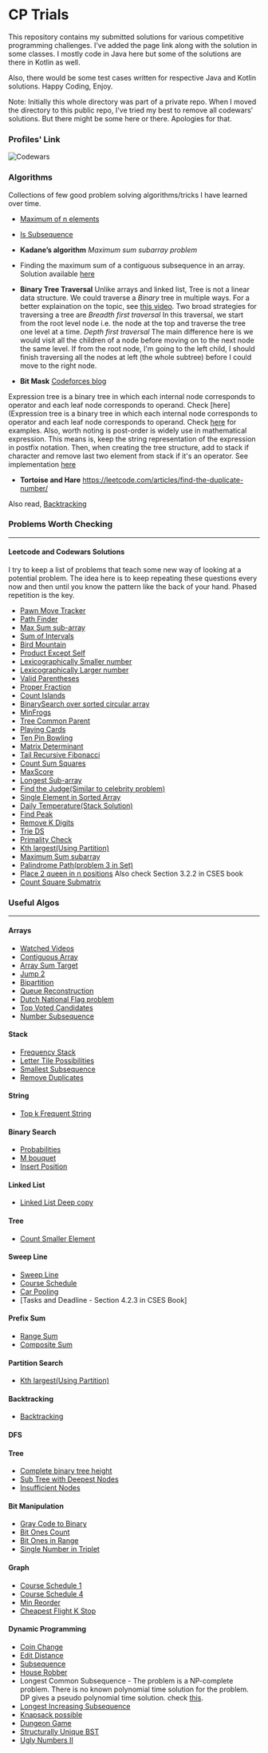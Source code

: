 # CP Trials

This repository contains my submitted solutions for various competitive programming challenges.
I've added the page link along with the solution in some classes.
I mostly code in Java here but some of the solutions are there in Kotlin as well.

Also, there would be some test cases written for respective Java and Kotlin solutions.
Happy Coding, Enjoy.

Note: Initially this whole directory was part of a private repo. When I moved the directory to this public repo, I've tried my best to remove all codewars' solutions.
But there might be some here or there. Apologies for that.


### Profiles' Link

![Codewars](https://www.codewars.com/users/Shashi-Bhushan/badges/large)

### Algorithms
Collections of few good problem solving algorithms/tricks I have learned over time.

- [Maximum of n elements](https://github.com/Shashi-Bhushan/trials/blob/master/cp-trials/notes/maxThree.md)
- [Is Subsequence](https://github.com/Shashi-Bhushan/trials/blob/master/cp-trials/notes/subsequence.md)

- **Kadane’s algorithm**
*Maximum sum subarray problem*
- Finding the maximum sum of a contiguous subsequence in an array.
Solution available [here](https://github.com/Shashi-Bhushan/trials/blob/master/cp-trials/src/main/java/in/shabhushan/cp_trials/search/MaximumSumSubarray.javaa)


- **Binary Tree Traversal**
Unlike arrays and linked list, Tree is not a linear data structure. We could traverse a *Binary* tree in multiple ways.
For  a better explaination on the topic, see [this video](https://www.youtube.com/watch?v=9RHO6jU--GU).
Two broad strategies for traversing a tree are
*Breadth first traversal*
In this traversal, we start from the root level node i.e. the node at the top and traverse the tree one level at a time.
*Depth first traversal*
The main difference here is we would visit all the children of a node before moving on to the next node the same level. If from the root node, I'm going to the left child, I should finish traversing all the nodes at left (the whole subtree) before I could move to the right node.

- **Bit Mask**
[Codeforces blog](https://codeforces.com/blog/entry/18169)

Expression tree is a binary tree in which each internal node corresponds to operator and each leaf node corresponds to operand. Check [here](Expression tree is a binary tree in which each internal node corresponds to operator and each leaf node corresponds to operand. Check [here](https://www.geeksforgeeks.org/expression-tree/) for examples.
Also, worth noting is post-order is widely use in mathematical expression. This means is, keep the string representation of the expression in postfix notation.
Then, when creating the tree structure, add to stack if character and remove last two element from stack if it's an operator. See implementation [here](https://github.com/Shashi-Bhushan/trials/blob/master/cp-trials/src/main/kotlin/in/shabhushan/cp_trials/tree/expressionTree.kt)

- **Tortoise and Hare**
https://leetcode.com/articles/find-the-duplicate-number/

Also read, [Backtracking](src/main/kotlin/in/shabhushan/cp_trials/dsbook/methods/backtracking/README.md)

### Problems Worth Checking

------------------------------

#### Leetcode and Codewars Solutions

I try to keep a list of problems that teach some new way of looking at a potential problem.
The idea here is to keep repeating these questions every now and then until you know the pattern like the back of your hand.
Phased repetition is the key.

- [Pawn Move Tracker](https://github.com/Shashi-Bhushan/trials/blob/master/cp-trials/src/main/java/in/shabhushan/cp_trials/string/logic/PawnMoveTracker.java)
- [Path Finder](https://github.com/Shashi-Bhushan/trials/blob/master/cp-trials/src/main/java/in/shabhushan/cp_trials/dsbook/methods/backtracking/PathFinder.java)
- [Max Sum sub-array](https://github.com/Shashi-Bhushan/trials/blob/master/cp-trials/src/main/java/in/shabhushan/cp_trials/math/logic/MaxSumSubarray.java)
- [Sum of Intervals](https://github.com/Shashi-Bhushan/trials/blob/master/cp-trials/src/main/java/in/shabhushan/cp_trials/math/logic/SumofIntervals.java)
- [Bird Mountain](https://codewars.com/kata/5c09ccc9b48e912946000157/solutions/java/all/best_practice)
- [Product Except Self](https://github.com/Shashi-Bhushan/trials/blob/master/cp-trials/src/main/java/in/shabhushan/cp_trials/math/fundamental/ProductExceptSelf.java)
- [Lexicographically Smaller number](https://github.com/Shashi-Bhushan/trials/blob/master/cp-trials/src/main/java/in/shabhushan/cp_trials/math/fundamental/NextSmaller.java)
- [Lexicographically Larger number](https://github.com/Shashi-Bhushan/trials/blob/master/cp-trials/src/main/java/in/shabhushan/cp_trials/math/fundamental/NextBigger.java)
- [Valid Parentheses](https://github.com/Shashi-Bhushan/trials/blob/master/cp-trials/src/main/java/in/shabhushan/cp_trials/string/ValidParentheses.java)
- [Proper Fraction](https://github.com/Shashi-Bhushan/trials/blob/master/cp-trials/src/main/java/in/shabhushan/cp_trials/math/logic/ProperFractions.java)
- [Count Islands](https://github.com/Shashi-Bhushan/trials/blob/master/cp-trials/src/main/java/in/shabhushan/cp_trials/dsbook/methods/dfs/CountIslands.java)
- [BinarySearch over sorted circular array](https://github.com/Shashi-Bhushan/trials/blob/master/cp-trials/src/main/java/in/shabhushan/cp_trials/dsbook/methods/search/BinarySearch.java)
- [MinFrogs](https://github.com/Shashi-Bhushan/trials/blob/master/cp-trials/src/main/java/in/shabhushan/cp_trials/contest/Weekly185.java#minNumberOfFrogs)
- [Tree Common Parent](https://github.com/Shashi-Bhushan/trials/blob/master/cp-trials/src/main/java/in/shabhushan/cp_trials/tree/CommonParent.java)
- [Playing Cards](https://github.com/Shashi-Bhushan/trials/blob/master/cp-trials/src/main/java/in/shabhushan/cp_trials/string/logic/PlayingCards.java)
- [Ten Pin Bowling](https://github.com/Shashi-Bhushan/trials/blob/master/cp-trials/src/main/java/in/shabhushan/cp_trials/math/logic/TenPinBowling.java)
- [Matrix Determinant](https://github.com/Shashi-Bhushan/trials/blob/master/cp-trials/src/main/java/in/shabhushan/cp_trials/math/algebra/Matrix.java)
- [Tail Recursive Fibonacci](https://github.com/Shashi-Bhushan/trials/blob/master/cp-trials/src/main/java/in/shabhushan/cp_trials/math/fundamental/Fibonacci.java)
- [Count Sum Squares](https://github.com/Shashi-Bhushan/trials/blob/master/cp-trials/src/main/java/in/shabhushan/cp_trials/math/algebra/SumOfSquares.java)
- [MaxScore](https://github.com/Shashi-Bhushan/trials/blob/master/cp-trials/src/main/java/in/shabhushan/cp_trials/contest/Weekly186.java)
- [Longest Sub-array](https://github.com/Shashi-Bhushan/trials/blob/master/cp-trials/src/main/java/in/shabhushan/cp_trials/contest/Weekly187.java)
- [Find the Judge(Similar to celebrity problem)](https://github.com/Shashi-Bhushan/trials/blob/master/cp-trials/src/main/java/in/shabhushan/cp_trials/logic/CelebrityProblem.java)
- [Single Element in Sorted Array](https://github.com/Shashi-Bhushan/trials/blob/master/cp-trials/src/main/java/in/shabhushan/cp_trials/math/logic/SingleElementInSortedArray.java)
- [Daily Temperature(Stack Solution)](https://github.com/Shashi-Bhushan/trials/blob/master/cp-trials/src/main/java/in/shabhushan/cp_trials/math/logic/DailyTemperature.java)
- [Find Peak](https://github.com/Shashi-Bhushan/trials/blob/master/cp-trials/src/main/java/in/shabhushan/cp_trials/binarySearch/FindPeakElement.java)
- [Remove K Digits](https://github.com/Shashi-Bhushan/trials/blob/master/cp-trials/src/main/java/in/shabhushan/cp_trials/stack/RemoveKDigits.java)
- [Trie DS](https://github.com/Shashi-Bhushan/trials/blob/master/cp-trials/src/main/java/in/shabhushan/cp_trials/tree/Trie.java)
- [Primality Check](https://github.com/Shashi-Bhushan/trials/blob/master/cp-trials/src/main/java/in/shabhushan/cp_trials/search/PrimeNumberCheck.java)
- [Kth largest(Using Partition)](https://github.com/Shashi-Bhushan/trials/blob/master/cp-trials/src/main/java/in/shabhushan/cp_trials/search/KthLargestElement.java)
- [Maximum Sum subarray](https://github.com/Shashi-Bhushan/trials/blob/master/cp-trials/src/main/java/in/shabhushan/cp_trials/search/MaximumSumSubarray.java)
- [Palindrome Path(problem 3 in Set)](https://github.com/Shashi-Bhushan/trials/blob/master/cp-trials/src/main/java/in/shabhushan/cp_trials/competition/leetcode/Weekly190.java)
- [Place 2 queen in n positions](https://codereview.stackexchange.com/questions/152545/2-queens-on-n-x-n-board) Also check Section 3.2.2 in CSES book
- [Count Square Submatrix](https://leetcode.com/problems/count-square-submatrices-with-all-ones/discuss/643429/Python-DP-Solution-%2B-Thinking-Process-Diagrams-(O(mn)-runtime-O(1)-space))


### Useful Algos

-----------------

#### Arrays
- [Watched Videos](https://github.com/Shashi-Bhushan/trials/blob/master/cp-trials/src/main/java/in/shabhushan/cp_trials/array/WatchedVideos.java)
- [Contiguous Array](https://github.com/Shashi-Bhushan/trials/blob/master/cp-trials/src/main/java/in/shabhushan/cp_trials/array/ContiguousArray.java)
- [Array Sum Target](https://github.com/Shashi-Bhushan/trials/blob/master/cp-trials/src/main/java/in/shabhushan/cp_trials/array/ArraySumTarget.java)
- [Jump 2](https://github.com/Shashi-Bhushan/trials/blob/master/cp-trials/src/main/java/in/shabhushan/cp_trials/array/JumpGame2.java)
- [Bipartition](https://github.com/Shashi-Bhushan/trials/blob/master/cp-trials/src/main/java/in/shabhushan/cp_trials/array/Bipartition.java)
- [Queue Reconstruction](https://github.com/Shashi-Bhushan/trials/blob/master/cp-trials/src/main/java/in/shabhushan/cp_trials/array/QueueReconstruction.java)
- [Dutch National Flag problem](https://github.com/Shashi-Bhushan/trials/blob/master/cp-trials/src/main/java/in/shabhushan/cp_trials/array/SortColors.java)
- [Top Voted Candidates](https://github.com/Shashi-Bhushan/trials/blob/master/cp-trials/src/main/java/in/shabhushan/cp_trials/array/TopVotedCandidate.java)
- [Number Subsequence](https://github.com/Shashi-Bhushan/trials/blob/master/cp-trials/src/main/java/in/shabhushan/cp_trials/array/NumberSubsequence.java)

#### Stack
- [Frequency Stack](https://github.com/Shashi-Bhushan/trials/blob/master/cp-trials/src/main/java/in/shabhushan/cp_trials/stack/FreqStack.java)
- [Letter Tile Possibilities](https://github.com/Shashi-Bhushan/trials/blob/master/cp-trials/src/main/java/in/shabhushan/cp_trials/string/LetterTilePossibilities.java)
- [Smallest Subsequence](https://github.com/Shashi-Bhushan/trials/blob/master/cp-trials/src/main/java/in/shabhushan/cp_trials/string/SmallestSubsequence.java)
- [Remove Duplicates](https://github.com/Shashi-Bhushan/trials/blob/master/cp-trials/src/main/java/in/shabhushan/cp_trials/string/RemoveDuplicateString.java)

#### String
- [Top k Frequent String](https://github.com/Shashi-Bhushan/trials/blob/master/cp-trials/src/main/java/in/shabhushan/cp_trials/string/TopKFrequentStrings.java)


#### Binary Search
- [Probabilities](https://github.com/Shashi-Bhushan/trials/blob/master/cp-trials/src/main/java/in/shabhushan/cp_trials/binarySearch/Probabilities.java)
- [M bouquet](https://github.com/Shashi-Bhushan/trials/blob/master/cp-trials/src/main/java/in/shabhushan/cp_trials/binarySearch/Mbouquet.java)
- [Insert Position](https://leetcode.com/problems/search-insert-position/)

#### Linked List
- [Linked List Deep copy](https://github.com/Shashi-Bhushan/trials/blob/master/cp-trials/src/main/java/in/shabhushan/cp_trials/linked_list/CopyRandomDoubleList.java)

#### Tree
- [Count Smaller Element](https://github.com/Shashi-Bhushan/trials/blob/master/cp-trials/src/main/java/in/shabhushan/cp_trials/tree/CountSmallerThan.java)

#### Sweep Line
- [Sweep Line](https://github.com/Shashi-Bhushan/trials/blob/master/cp-trials/src/main/java/in/shabhushan/cp_trials/sweepline/RightInterval.java)
- [Course Schedule](https://github.com/Shashi-Bhushan/trials/blob/master/cp-trials/src/main/java/in/shabhushan/cp_trials/sweepline/CourseSchedule.java)
- [Car Pooling](https://github.com/Shashi-Bhushan/trials/blob/master/cp-trials/src/main/java/in/shabhushan/cp_trials/sweepline/CarPooling.java)
- [Tasks and Deadline - Section 4.2.3 in CSES Book]

#### Prefix Sum
- [Range Sum](https://github.com/Shashi-Bhushan/trials/blob/master/cp-trials/src/main/java/in/shabhushan/cp_trials/prefix_sum/NumArray.java)
- [Composite Sum](https://github.com/Shashi-Bhushan/trials/blob/master/cp-trials/src/main/java/in/shabhushan/cp_trials/prefix_sum/CompositeNumbersSum.java)

#### Partition Search
- [Kth largest(Using Partition)](https://github.com/Shashi-Bhushan/trials/blob/master/cp-trials/src/main/java/in/shabhushan/cp_trials/search/KthLargestElement.java)

#### Backtracking
- [Backtracking](https://github.com/Shashi-Bhushan/trials/blob/master/cp-trials/src/main/java/in/shabhushan/cp_trials/backtracking/README.md)

#### DFS


#### Tree
- [Complete binary tree height](https://github.com/Shashi-Bhushan/trials/blob/master/cp-trials/src/main/java/in/shabhushan/cp_trials/tree/CountCompleteTreeHeight.java)
- [Sub Tree with Deepest Nodes](https://github.com/Shashi-Bhushan/trials/blob/master/cp-trials/src/main/java/in/shabhushan/cp_trials/tree/SubTreeDeepestNode.java)
- [Insufficient Nodes](https://github.com/Shashi-Bhushan/trials/blob/master/cp-trials/src/main/java/in/shabhushan/cp_trials/tree/InsufficientNodes.java)

#### Bit Manipulation
- [Gray Code to Binary](https://github.com/Shashi-Bhushan/trials/blob/master/cp-trials/src/main/java/in/shabhushan/cp_trials/math/fundamental/MysteryFunction.java)
- [Bit Ones Count](https://github.com/Shashi-Bhushan/trials/blob/master/cp-trials/src/main/java/in/shabhushan/cp_trials/bits/CountBits.java)
- [Bit Ones in Range](https://github.com/Shashi-Bhushan/trials/blob/master/cp-trials/src/main/java/in/shabhushan/cp_trials/math/logic/BitCount.java)
- [Single Number in Triplet](https://github.com/Shashi-Bhushan/trials/blob/master/cp-trials/src/main/java/in/shabhushan/cp_trials/bits/SingleNumberII.java)

#### Graph
- [Course Schedule 1](https://github.com/Shashi-Bhushan/trials/blob/master/cp-trials/src/main/java/in/shabhushan/cp_trials/dfs/CourseSchedule.java)
- [Course Schedule 4](https://github.com/Shashi-Bhushan/trials/blob/master/cp-trials/src/main/java/in/shabhushan/cp_trials/graph/CourseScheduleIV.java)
- [Min Reorder](https://github.com/Shashi-Bhushan/trials/blob/master/cp-trials/src/main/java/in/shabhushan/cp_trials/graph/MinimumReorder.java)
- [Cheapest Flight K Stop](https://github.com/Shashi-Bhushan/trials/blob/master/cp-trials/src/main/java/in/shabhushan/cp_trials/graph/CheapestFlightWithinKStop.java)

#### Dynamic Programming
- [Coin Change](https://github.com/Shashi-Bhushan/trials/blob/master/cp-trials/src/main/java/in/shabhushan/cp_trials/dynamic_programming/CoinChange.java)
- [Edit Distance](https://github.com/Shashi-Bhushan/trials/blob/master/cp-trials/src/main/java/in/shabhushan/cp_trials/dynamic_programming/EditDistance.java)
- [Subsequence](https://github.com/Shashi-Bhushan/trials/blob/master/cp-trials/src/main/java/in/shabhushan/cp_trials/dynamic_programming/Subsequence.java)
- [House Robber](https://github.com/Shashi-Bhushan/trials/blob/master/cp-trials/src/main/java/in/shabhushan/cp_trials/dynamic_programming/HouseRobber.java)
- Longest Common Subsequence - The problem is a NP-complete problem. There is no known polynomial time solution for the problem. DP gives a pseudo polynomial time solution. check [this](https://www.geeksforgeeks.org/subset-sum-problem-dp-25/).
- [Longest Increasing Subsequence](https://github.com/Shashi-Bhushan/trials/blob/master/cp-trials/src/main/java/in/shabhushan/cp_trials/dynamic_programming/LongestIncreasingSubsequence.java)
- [Knapsack possible](https://github.com/Shashi-Bhushan/trials/blob/master/cp-trials/src/main/java/in/shabhushan/cp_trials/dynamic_programming/KnapsackPossible.java)
- [Dungeon Game](https://github.com/Shashi-Bhushan/trials/blob/master/cp-trials/src/main/java/in/shabhushan/cp_trials/dynamic_programming/DungeonGame.java)
- [Structurally Unique BST](https://github.com/Shashi-Bhushan/trials/blob/master/cp-trials/src/main/java/in/shabhushan/cp_trials/dynamic_programming/StructurallyUniqueBST.java)
- [Ugly Numbers II](https://github.com/Shashi-Bhushan/trials/blob/master/cp-trials/src/main/java/in/shabhushan/cp_trials/array/UglyNumbersII.java)
